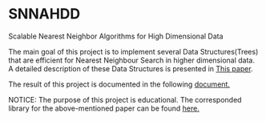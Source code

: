 # SNNAHDD

Scalable Nearest Neighbor Algorithms for High Dimensional Data

The main goal of this project is to implement several Data Structures(Trees) that are efficient for Nearest Neighbour Search in higher dimensional data.
A detailed description of these Data Structures is presented in [This paper](https://github.com/CHoudrouge4/SNNAHDD/blob/master/06809191.pdf).

The result of this project is documented in the following [document.](https://choudrouge4.github.io/pdfs/snnahdd.pdf)

NOTICE: The purpose of this project is educational. The corresponded library for the above-mentioned paper can be found [here.](https://github.com/mariusmuja/flann)
